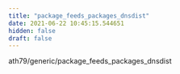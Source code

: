 ```yaml
---
title: "package_feeds_packages_dnsdist"
date: 2021-06-22 10:45:15.544651
hidden: false
draft: false
---
```


ath79/generic/package_feeds_packages_dnsdist


